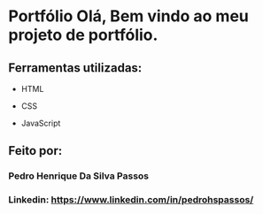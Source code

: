 

# Portfólio Olá, Bem vindo ao meu projeto de portfólio.

## Ferramentas utilizadas:

* HTML

* CSS

* JavaScript


## Feito por:

### Pedro Henrique Da Silva Passos

### Linkedin: https://www.linkedin.com/in/pedrohspassos/


